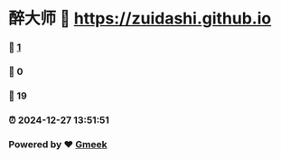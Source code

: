 # 醉大师 :link: https://zuidashi.github.io 
### :page_facing_up: [1](https://zuidashi.github.io/tag.html) 
### :speech_balloon: 0 
### :hibiscus: 19 
### :alarm_clock: 2024-12-27 13:51:51 
### Powered by :heart: [Gmeek](https://github.com/Meekdai/Gmeek)
